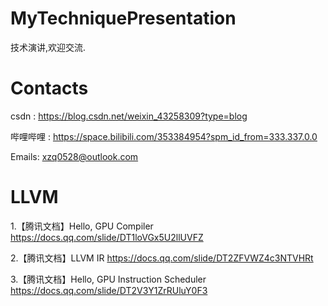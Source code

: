 # MyTechniquePresentation
技术演讲,欢迎交流.



# Contacts
csdn : https://blog.csdn.net/weixin_43258309?type=blog

哔哩哔哩 : https://space.bilibili.com/353384954?spm_id_from=333.337.0.0

Emails: xzq0528@outlook.com



# LLVM 
1.【腾讯文档】Hello, GPU Compiler https://docs.qq.com/slide/DT1loVGx5U2llUVFZ

2.【腾讯文档】LLVM IR https://docs.qq.com/slide/DT2ZFVWZ4c3NTVHRt

3.【腾讯文档】Hello, GPU Instruction Scheduler https://docs.qq.com/slide/DT2V3Y1ZrRUluY0F3
